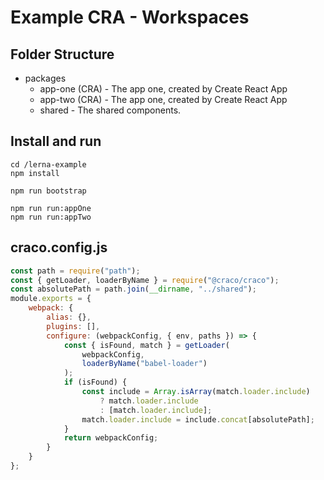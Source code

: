# Example CRA - Workspaces

## Folder Structure
- packages
  - app-one (CRA) - The app one, created by Create React App
  - app-two (CRA) - The app one, created by Create React App
  - shared - The shared components.
  
## Install and run

```
cd /lerna-example
npm install

npm run bootstrap

npm run run:appOne
npm run run:appTwo
```
## craco.config.js

```js
const path = require("path");
const { getLoader, loaderByName } = require("@craco/craco");
const absolutePath = path.join(__dirname, "../shared");
module.exports = {
    webpack: {
        alias: {},
        plugins: [],
        configure: (webpackConfig, { env, paths }) => {
            const { isFound, match } = getLoader(
                webpackConfig,
                loaderByName("babel-loader")
            );
            if (isFound) {
                const include = Array.isArray(match.loader.include)
                    ? match.loader.include
                    : [match.loader.include];
                match.loader.include = include.concat[absolutePath];
            }
            return webpackConfig;
        }
    }
};
```
